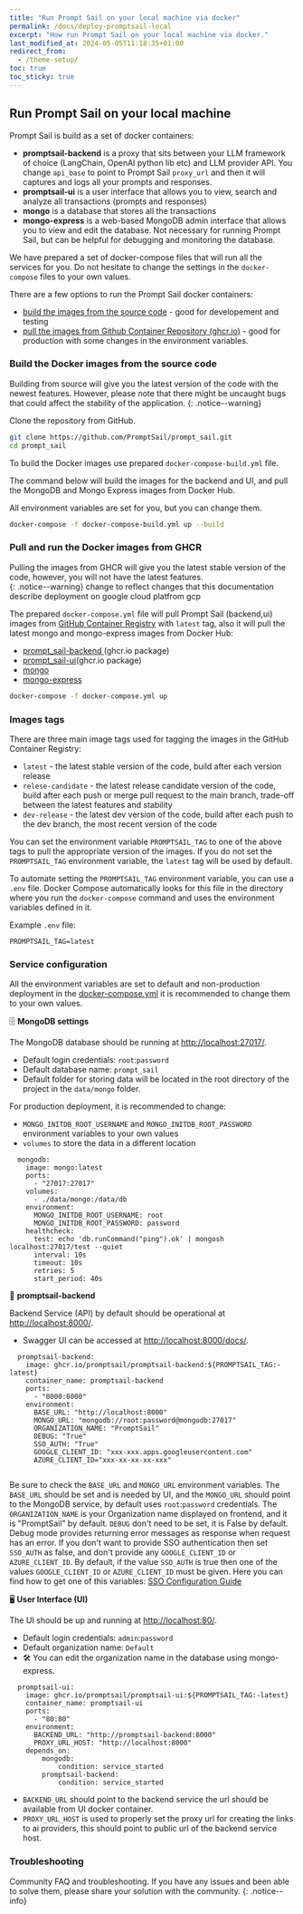 ```yaml
---
title: "Run Prompt Sail on your local machine via docker"
permalink: /docs/deploy-promptsail-local
excerpt: "How run Prompt Sail on your local machine via docker."
last_modified_at: 2024-05-05T11:18:35+01:00
redirect_from:
  - /theme-setup/
toc: true
toc_sticky: true
---
```





## Run Prompt Sail on your local machine

Prompt Sail is build as a set of docker containers:

- **promptsail-backend** is a proxy that sits between your LLM framework of choice (LangChain, OpenAI python lib etc) and LLM provider API. You change `api_base` to point to Prompt Sail `proxy_url` and then it will captures and logs all your prompts and responses. 
- **promptsail-ui** is a user interface that allows you to view, search and analyze all transactions (prompts and responses)
- **mongo** is a database that stores all the transactions
- **mongo-express** is a web-based MongoDB admin interface that allows you to view and edit the database. Not necessary for running Prompt Sail, but can be helpful for debugging and monitoring the database.

We have prepared a set of docker-compose files that will run all the services for you. Do not hesitate to change the settings in the `docker-compose` files to your own values.


There are a few options to run the Prompt Sail docker containers: 
* [build the images from the source code](#build-the-docker-images-from-the-source-code) - good for developement and testing
* [pull the images from Github Container Repository (ghcr.io)](#pull-and-run-the-docker-images-from-ghcr) - good for production with some changes in the environment variables.



### Build the Docker images from the source code


Building from source will give you the latest version of the code with the newest features. However, please note that there might be uncaught bugs that could affect the stability of the application.
{: .notice--warning}


Clone the repository from GitHub.

```bash
git clone https://github.com/PromptSail/prompt_sail.git
cd prompt_sail
``` 

To build the Docker images use prepared `docker-compose-build.yml` file. 

The command below will build the images for the backend and UI, and pull the MongoDB and Mongo Express images from Docker Hub.

All environment variables are set for you, but you can change them. 
```bash
docker-compose -f docker-compose-build.yml up --build
```


### Pull and run the Docker images from GHCR

Pulling the images from GHCR will give you the latest stable version of the code, however, you will not have the latest features.  
{: .notice--warning}
change to reflect changes that this documentation describe deployment on google cloud platfrom gcp


The prepared `docker-compose.yml` file will pull Prompt Sail (backend,ui) images from [GitHub Container Registry](https://github.com/orgs/PromptSail/packages?repo_name=prompt_sail) with `latest` tag, also it will pull the latest mongo and mongo-express images from Docker Hub:

* [prompt_sail-backend ](https://github.com/PromptSail/prompt_sail/pkgs/container/promptsail-backend)(ghcr.io package)
* [prompt_sail-ui](https://github.com/PromptSail/prompt_sail/pkgs/container/promptsail-ui)(ghcr.io package)
* [mongo](https://hub.docker.com/_/mongo)
* [mongo-express](https://hub.docker.com/_/mongo-express)

```bash
docker-compose -f docker-compose.yml up
``` 

### Images tags

There are three main image tags used for tagging the images in the GitHub Container Registry:

* `latest` - the latest stable version of the code, build after each version release
* `relese-candidate` - the latest release candidate version of the code, build after each push or merge pull request to the main branch, trade-off between the latest features and stability
* `dev-release` - the latest dev version of the code, build after each push to the dev branch, the most recent version of the code

You can set the environment variable `PROMPTSAIL_TAG` to one of the above tags to pull the appropriate version of the images. If you do not set the `PROMPTSAIL_TAG` environment variable, the `latest` tag will be used by default.


To automate setting the `PROMPTSAIL_TAG` environment variable, you can use a `.env` file. Docker Compose automatically looks for this file in the directory where you run the `docker-compose` command and uses the environment variables defined in it.


Example `.env` file:
```
PROMPTSAIL_TAG=latest
```

### Service configuration

All the environment variables are set to default and non-production deployment in the [docker-compose.yml](https://github.com/PromptSail/prompt_sail/blob/main/docker-compose.yml) it is recommended to change them to your own values. 



🗄️ **MongoDB settings**


The MongoDB database should be running at [http://localhost:27017/](http://localhost:27017/). 
- Default login credentials: `root`:`password`
- Default database name: `prompt_sail`
- Default folder for storing data will be located in the root directory of the project in the `data/mongo` folder.

For production deployment, it is recommended to change:
* `MONGO_INITDB_ROOT_USERNAME` and `MONGO_INITDB_ROOT_PASSWORD` environment variables to your own values
* `volumes` to store the data in a different location


```
  mongodb:
    image: mongo:latest
    ports:
      - "27017:27017"
    volumes:
      - ./data/mongo:/data/db
    environment:
      MONGO_INITDB_ROOT_USERNAME: root
      MONGO_INITDB_ROOT_PASSWORD: password
    healthcheck:
      test: echo 'db.runCommand("ping").ok' | mongosh localhost:27017/test --quiet
      interval: 10s
      timeout: 10s
      retries: 5
      start_period: 40s
```


🔧 **promptsail-backend**


Backend Service (API) by default should be operational at [http://localhost:8000/](http://localhost:8000/). 
- Swagger UI can be accessed at [http://localhost:8000/docs/](http://localhost:8000/docs/).


```
  promptsail-backend:
    image: ghcr.io/promptsail/promptsail-backend:${PROMPTSAIL_TAG:-latest}
    container_name: promptsail-backend
    ports:
      - "8000:8000"
    environment:
      BASE_URL: "http://localhost:8000"
      MONGO_URL: "mongodb://root:password@mongodb:27017"
      ORGANIZATION_NAME: "PromptSail"
      DEBUG: "True"
      SSO_AUTH: "True"
      GOOGLE_CLIENT_ID: "xxx-xxx.apps.googleusercontent.com"
      AZURE_CLIENT_ID="xxx-xx-xx-xx-xxx"
      
```

Be sure to check the `BASE_URL` and `MONGO_URL` environment variables. The `BASE_URL` should be set and is needed by UI, and the `MONGO_URL` should point to the MongoDB service, by default uses `root`:`password` credentials.
The `ORGANIZATION_NAME` is your Organization name displayed on frontend, and it is "PromptSail" by default. `DEBUG` don't need to be set, it is False by default. Debug mode provides returning error messages as response when request has an error.
If you don't want to provide SSO authentication then set `SSO_AUTH` as false, and don't provide any `GOOGLE_CLIENT_ID` or `AZURE_CLIENT_ID`. 
By default, if the value `SSO_AUTH` is true then one of the values `GOOGLE_CLIENT_ID` or `AZURE_CLIENT_ID` must be given. Here you can find how to get one of this variables: [SSO Configuration Guide](docs/sso-configuration/)



🖥️ **User Interface (UI)**

The UI should be up and running at [http://localhost:80/](http://localhost:80/). 
- Default login credentials: `admin`:`password`
- Default organization name: `Default`
- 🛠️ You can edit the organization name in the database using mongo-express.


```
  promptsail-ui:
    image: ghcr.io/promptsail/promptsail-ui:${PROMPTSAIL_TAG:-latest}
    container_name: promptsail-ui
    ports:
      - "80:80"
    environment:
      BACKEND_URL: "http://promptsail-backend:8000"
      PROXY_URL_HOST: "http://localhost:8000"
    depends_on:
        mongodb:
            condition: service_started
        promptsail-backend:
            condition: service_started
```

* `BACKEND_URL` should point to the backend service the url should be available from UI docker container.
* `PROXY_URL_HOST` is used to properly set the proxy url for creating the links to ai providers, this should point to public url of the backend service host. 



### Troubleshooting

Community FAQ and troubleshooting. If you have any issues and been able to solve them, please share your solution with the community. 
{: .notice--info}